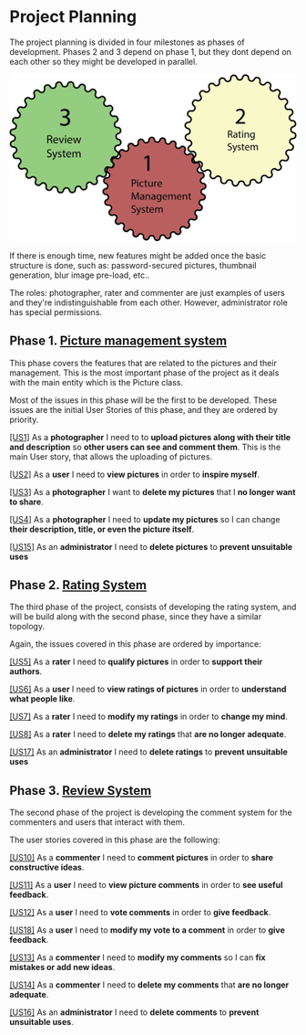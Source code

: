 # Project Planning

The project planning is divided in four milestones as phases of development. Phases 2 and 3 depend on phase 1, but they dont depend on each other so they might be developed in parallel.

![Organización Hito 1](./img/Organizacion-Hito1.png)

If there is enough time, new features might be added once the basic structure is done, such as: password-secured pictures, thumbnail generation, blur image pre-load, etc..

The roles: photographer, rater and commenter are just examples of users and they're indistinguishable from each other. However, administrator role has special permissions.

## Phase 1. [Picture management system](https://github.com/GabCas28/Image-Repository/milestone/4)

This phase covers the features that are related to the pictures and their management. This is the most important phase of the project as it deals with the main entity which is the Picture class.

Most of the issues in this phase will be the first to be developed. These issues are the initial User Stories of this phase, and they are ordered by priority.

[[US1]](https://github.com/GabCas28/Image-Repository/issues/17) As a **photographer** I need to to **upload pictures along with their title and description** so **other users can see and comment them**.
This is the main User story, that allows the uploading of pictures.

[[US2]](https://github.com/GabCas28/Image-Repository/issues/18) As a **user** I need to **view pictures** in order to **inspire myself**.

[[US3]](https://github.com/GabCas28/Image-Repository/issues/19) As a **photographer** I want to **delete my pictures** that I **no longer want to share**.

[[US4]](https://github.com/GabCas28/Image-Repository/issues/20) As a **photographer** I need to **update my pictures** so I can change **their description, title, or even the picture itself**.
  
[[US15]](https://github.com/GabCas28/Image-Repository/issues/30) As an **administrator** I need to **delete pictures** to **prevent unsuitable uses**

## Phase 2. [Rating System](https://github.com/GabCas28/Image-Repository/milestone/6)

The third phase of the project, consists of developing the rating system, and will be build along with the second phase, since they have a similar topology.

Again, the issues covered in this phase are ordered by importance:

[[US5]](https://github.com/GabCas28/Image-Repository/issues/21) As a **rater** I need to **qualify pictures** in order to **support their authors**.

[[US6]](https://github.com/GabCas28/Image-Repository/issues22) As a **user** I need to **view ratings of pictures** in order to **understand what people like**.

[[US7]](https://github.com/GabCas28/Image-Repository/issues/23) As a **rater** I need to **modify my ratings** in order to **change my mind**.

[[US8]](https://github.com/GabCas28/Image-Repository/issues/24) As a **rater** I need to **delete my ratings** that **are no longer adequate**.
  
[[US17]](https://github.com/GabCas28/Image-Repository/issues/32) As an **administrator** I need to **delete ratings** to **prevent unsuitable uses**

## Phase 3. [Review System](https://github.com/GabCas28/Image-Repository/milestone/5)

The second phase of the project is developing the comment system for the commenters and users that interact with them.

The user stories covered in this phase are the following:

[[US10]](https://github.com/GabCas28/Image-Repository/issues/25) As a **commenter** I need to **comment pictures** in order to **share constructive ideas**.

[[US11]](https://github.com/GabCas28/Image-Repository/issues/26) As a **user** I need to **view picture comments** in order to **see useful feedback**.

[[US12]](https://github.com/GabCas28/Image-Repository/issues/27) As a **user** I need to **vote comments** in order to **give feedback**.
  
[[US18]](https://github.com/GabCas28/Image-Repository/issues/33) As a **user** I need to **modify my vote to a comment** in order to **give feedback**.

[[US13]](https://github.com/GabCas28/Image-Repository/issues/28) As a **commenter** I need to **modify my comments** so I can **fix mistakes or add new ideas**.

[[US14]](https://github.com/GabCas28/Image-Repository/issues/29) As a **commenter** I need to **delete my comments** that **are no longer adequate**.
  
[[US16]](https://github.com/GabCas28/Image-Repository/issues/31) As an **administrator** I need to **delete comments** to **prevent unsuitable uses**.
